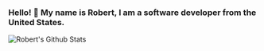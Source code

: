 ### Hello! 👋 My name is Robert, I am a software developer from the United States. 

<img align="left" alt="Robert's Github Stats" src="https://github-readme-stats.vercel.app/api?username=RobertGumeny&show_icons=true&hide_border=true" />

<!--START_SECTION:waka-->
<!--END_SECTION:waka-->

<!--
**RobertGumeny/RobertGumeny** is a ✨ _special_ ✨ repository because its `README.md` (this file) appears on your GitHub profile.

Here are some ideas to get you started:

- 🔭 I’m currently working on ...
- 🌱 I’m currently learning ...
- 👯 I’m looking to collaborate on ...
- 🤔 I’m looking for help with ...
- 💬 Ask me about ...
- 📫 How to reach me: ...
- 😄 Pronouns: ...
- ⚡ Fun fact: ...
-->
